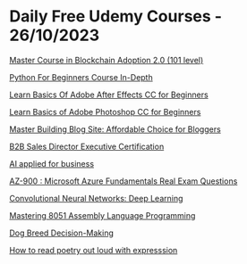 # Daily Free Udemy Courses - 26/10/2023

[Master Course in Blockchain Adoption 2.0 (101 level)](https://www.udemy.com/course/blockchain-adoption/?couponCode=C4490903DF3428287A1C)
[Python For Beginners Course In-Depth](https://www.udemy.com/course/python-for-beginners-course-in-depth/?couponCode=1A90FA553ED19A1DE0BF)
[Learn Basics Of Adobe After Effects CC for Beginners](https://www.udemy.com/course/learn-basics-of-adobe-after-effects-cc-for-beginners-learn/?couponCode=6B49A5C8D4815A08FF7E)
[Learn Basics of Adobe Photoshop CC for Beginners](https://www.udemy.com/course/learn-basics-of-adobe-photoshop-cc-for-beginners/?couponCode=249FA03C257937B966AC)
[Master Building Blog Site: Affordable Choice for Bloggers](https://www.udemy.com/course/master-building-blog-site-affordable-choice-for-bloggers/?couponCode=8E0803FC9D6F23D9721B)
[B2B Sales Director Executive Certification](https://www.udemy.com/course/b2b-sales-executive/?couponCode=D064B38D8F9A934D4820)
[AI applied for business](https://www.udemy.com/course/ai-applied-for-business/?couponCode=AE591A4DA4481D6F34C5)
[AZ-900 : Microsoft Azure Fundamentals Real Exam Questions](https://www.udemy.com/course/microsoft-azure-fundamentals_az900/?couponCode=41DB40FA48CB43D92C2B)
[Convolutional Neural Networks: Deep Learning](https://www.udemy.com/course/convolutional-neural-networks-deep-learning/?couponCode=D31891915B091A4AA969)
[Mastering 8051 Assembly Language Programming](https://www.udemy.com/course/assembly-language-programming-in-8051/?couponCode=2582AC2017D968275D4F)
[Dog Breed Decision-Making](https://www.udemy.com/course/puppy-dog-how-to-choose-the-right-breed-for-your-next-pet/?couponCode=826E192CE6056717BC88)
[How to read poetry out loud with expresssion](https://www.udemy.com/course/how-to-read-poetry-out-loud-with-expresssion/?couponCode=READPOE)
